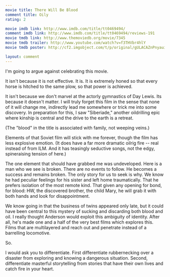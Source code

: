 ```yaml
---
movie title: There Will Be Blood
comment title: Oily
rating: 2

movie imdb link: http://www.imdb.com/title/tt0469494/
comment imdb link: http://www.imdb.com/title/tt0469494/reviews-191
movie tmdb link: http://www.themoviedb.org/movie/7345
movie tmdb trailer: http://www.youtube.com/watch?v=f3THVbr4hlY
movie tmdb poster: http://cf2.imgobject.com/t/p/original/gULACAZnPnyauix3mgMKG63UkXt.jpg

layout: comment
---
```


I'm going to argue against celebrating this movie. 

It isn't because it is not effective. It is. It is extremely honed so that every horse is hitched to the same plow, so that power is achieved.

It isn't because we don't marvel at the actorly gymnastics of Day Lewis. Its because it doesn't matter. I will truly forget this film in the sense that none of it will change me, indirectly lead me somewhere or trick me into some discovery. In preparation for this, I saw "Siberiade," another oildrilling epic where kinship is central and the drive to the earth is a retreat.

(The "blood" in the title is associated with family, not weeping veins.)

Elements of that Soviet film will stick with me forever, though the film has less explosive emotion. (It does have a far more dramatic oilrig fire -- real instead of from ILM. And it has teasingly seductive songs, not the edgy, spineraising tension of here.)

The one element that should have grabbed me was undeveloped. Here is a man who we see is broken. There are no events to follow. He becomes a success and remains broken. The only story for us to seek is why. We know he had peculiar feelings for his sister and left home traumatically. That he prefers isolation of the most remote kind. That given any opening for bond, for blood: HW, the discovered brother, the child Mary, he will grab it with both hands and look for disappointment.

We know going in that the business of twins appeared only late, but it could have been central to this mystery of sucking and discarding both blood and oil. I really thought Anderson would exploit this ambiguity of identity. After all, he's made one and a half of the very best films which explores this. Films that are multilayered and reach out and penetrate instead of a barrelling locomotive.

So.

I would ask you to differentiate. First differentiate rubbernecking over a disaster from exploring and knowing a dangerous situation. Second, differentiate masterful storytelling from stories that have their own lives and catch fire in your heart.